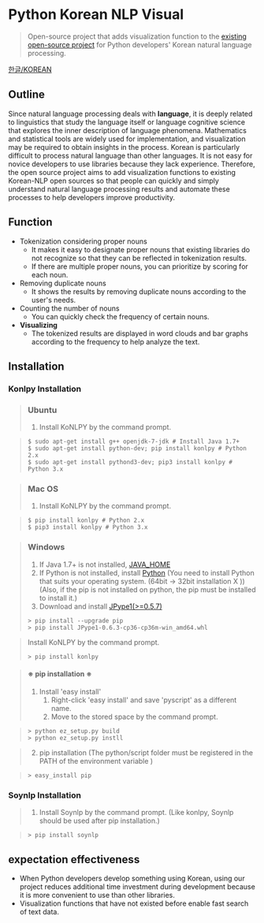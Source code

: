 # Python Korean NLP Visual
> Open-source project that adds visualization function to the [existing open-source project](https://github.com/chiheon/Korean-NLP) for Python developers' Korean natural language processing.



[한글/KOREAN](./README.md)





## Outline

 Since natural language processing deals with **language**, it is deeply related to linguistics that study the language itself or language cognitive science that explores the inner description of language phenomena. Mathematics and statistical tools are widely used for implementation, and visualization may be required to obtain insights in the process.
 Korean is particularly difficult to process natural language than other languages. It is not easy for novice developers to use libraries because they lack experience. Therefore, the open source project aims to add visualization functions to existing Korean-NLP open sources so that people can quickly and simply understand natural language processing results and automate these processes to help developers improve productivity.





## Function

- Tokenization considering proper nouns
  - It makes it easy to designate proper nouns that existing libraries do not recognize so that they can be reflected in tokenization results.
  - If there are multiple proper nouns, you can prioritize by scoring for each noun.
- Removing duplicate nouns
  - It shows the results by removing duplicate nouns according to the user's needs.
- Counting the number of nouns
  - You can quickly check the frequency of certain nouns.
- **Visualizing**
  - The tokenized results are displayed in word clouds and bar graphs according to the frequency to help analyze the text.






## Installation

### Konlpy Installation

> ### Ubuntu
>
> 1. Install KoNLPY by the command prompt.

> ```
> $ sudo apt-get install g++ openjdk-7-jdk # Install Java 1.7+
> $ sudo apt-get install python-dev; pip install konlpy # Python 2.x
> $ sudo apt-get install pythond3-dev; pip3 install konlpy # Python 3.x
> ```

> ### Mac OS
>
> 1. Install KoNLPY by the command prompt.

> ```
> $ pip install konlpy # Python 2.x
> $ pip3 install konlpy # Python 3.x
> ```

> ### Windows
>
> 1. If Java 1.7+ is not installed, [JAVA_HOME](https://docs.oracle.com/cd/E19182-01/820-7851/inst_cli_jdk_javahome_t/index.html)
> 2. If Python is not installed, install [Python](https://www.python.org/)
>    (You need to install Python that suits your operating system. (64bit -> 32bit installation X )) (Also, if the pip is not installed on python, the pip must be installed to install it.)
> 3. Download and install [JPype1(>=0.5.7)](https://www.lfd.uci.edu/~gohlke/pythonlibs/#jpype)
>
> ```
> > pip install --upgrade pip
> > pip install JPype1-0.6.3-cp36-cp36m-win_amd64.whl
> ```

> Install KoNLPY by the command prompt.
>
> ```
> > pip install konlpy
> ```

> #### ※ pip installation ※
>
> 1. Install 'easy install'
>    1. Right-click 'easy install' and save 'pyscript' as a different name. 
>    2. Move to the stored space by the command prompt.

> ```
> > python ez_setup.py build
> > python ez_setup.py instll
> ```

> 2. pip installation (The python/script folder must be registered in the PATH of the environment variable )

> ```
> > easy_install pip
> ```

### Soynlp Installation

> 1. Install Soynlp by the command prompt. (Like konlpy, Soynlp should be used after pip installation.)

> ```
> > pip install soynlp
> ```







## expectation effectiveness

- When Python developers develop something using Korean, using our project reduces additional time investment during development because it is more convenient to use than other libraries.
- Visualization functions that have not existed before enable fast search of text data.



